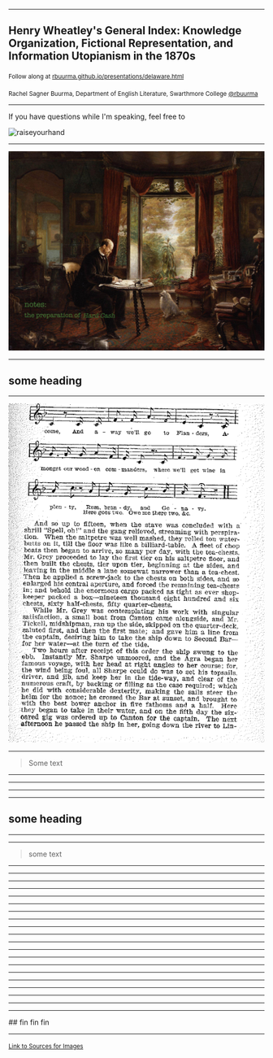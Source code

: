 
<section data-background="BuurmaImage2.jpg"></section>

---

## Henry Wheatley's General Index: Knowledge Organization, Fictional Representation, and Information Utopianism in the 1870s

<small>Follow along at [rbuurma.github.io/presentations/delaware.html](http://theotherdh.com/presentations/Wheatley.html)</small>
<br>
<br><small>Rachel Sagner Buurma, Department of English Literature, Swarthmore College [@rbuurma](http://twitter.com/rbuurma)</small>

---

If you have questions while I'm speaking, feel free to

![raiseyourhand](dograisinghand.gif)

---

![Wheatley1](WheatleyImages/image1.jpg)

---

## some heading

---

![Wheatley2](WheatleyImages/image2.png)

---

> Some text


---

<section data-background="WheatleyImages/image3.png"></section>

---

<section data-background="WheatleyImages/image4.JPG"></section>

---

<section data-background="WheatleyImages/image5.png"></section>

---

## some heading

---

<section data-background="WheatleyImages/image6.png"></section>

---

> some text

---

<section data-background="WheatleyImages/image7.jpg"></section>

---

<section data-background="WheatleyImages/image8.jpg"></section>

---

<section data-background="WheatleyImages/image9.png"></section>

---

<section data-background="WheatleyImages/image10.png"></section>

---

<section data-background="WheatleyImages/image11.png"></section>

---

<section data-background="WheatleyImages/image12.png"></section>

---

<section data-background="WheatleyImages/image13.png"></section>

---

<section data-background="WheatleyImages/image14.png"></section>

---

<section data-background="WheatleyImages/image15.png"></section>

---

<section data-background="WheatleyImages/image16.png"></section>

---

<section data-background="WheatleyImages/image17.png"></section>

---

<section data-background="WheatleyImages/image18.jpg"></section>

---

<section data-background="WheatleyImages/image19.jpg"></section>

---

<section data-background="WheatleyImages/image20.png"></section>

---

<section data-background="WheatleyImages/image21.jpg"></section>

---

<section data-background="WheatleyImages/image22.jpg"></section>

---

<section data-background="WheatleyImages/image23.jpg"></section>

---

<section data-background="WheatleyImages/image24.jpg"></section>

---

<section data-background="WheatleyImages/image25.jpg"></section>

---

<section data-background="eniacwomen.jpg"></section>
## fin fin fin

---

<small>[Link to Sources for Images]()</small>
